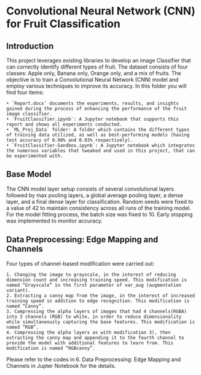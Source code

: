 # Convolutional Neural Network (CNN) for Fruit Classification

## Introduction
This project leverages existing libraries to develop an image Classifier that can correctly identify different types of fruit. 
The dataset consists of four classes: Apple only, Banana only, Orange only, and a mix of fruits. 
The objective is to train a Convolutional Neural Network (CNN) model and employ various techniques to improve its accuracy. In this folder you will find four items:

    • `Report.docx` documents the experiments, results, and insights gained during the process of enhancing the performance of the fruit image classifier.
    • `FruitClassifier.ipynb`: A Jupyter notebook that supports this report and shows all experiments conducted.
    • `ML_Proj_Data` folder: A folder which contains the different types of training data utilized, as well as best-performing models (having test accuracy of 0.98% and 0.93% respectively).
    • `FruitClassifier-Sandbox.ipynb`: A Jupyter notebook which integrates the numerous variables that tweaked and used in this project, that can be experimented with.

## Base Model
The CNN model layer setup consists of several convolutional layers followed by max pooling layers, a global average pooling layer, a dense layer, and a final dense layer for classification. 
Random seeds were fixed to a value of 42 to maintain consistency across all runs of the training model.
For the model fitting process, the batch size was fixed to 10. Early stopping was implemented to monitor accuracy.

## Data Preprocessing: Edge Mapping and Channels
Four types of channel-based modification were carried out:

    1. Changing the image to grayscale, in the interest of reducing dimension count and increasing training speed. This modification is named “Grayscale” in the first parameter of var_aug (augmentation variant).
    2. Extracting a canny map from the image, in the interest of increased training speed in addition to edge recognition. This modification is named “Canny”.
    3. Compressing the alpha layers of images that had 4 channels(RGBA) into 3 channels (RGB) to white, in order to reduce dimensionality while simultaneously capturing the base features. This modification is named “RGB”.
    4. Compressing the alpha layers as with modification 3), then extracting the canny map and appending it to the fourth channel to provide the model with additional features to learn from. This modification is named “RGBcanny”.
    
Please refer to the codes in 6. Data Preprocessing: Edge Mapping and Channels in Jupter Notebook for the details. 
